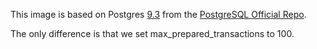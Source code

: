 This image is based on Postgres [9.3](https://github.com/docker-library/postgres/blob/8f80834e934b7deaccabb7bf81876190d72800f8/9.3/Dockerfile) from the [PostgreSQL Official Repo](https://registry.hub.docker.com/_/postgres/).

The only difference is that we set max_prepared_transactions to 100.
